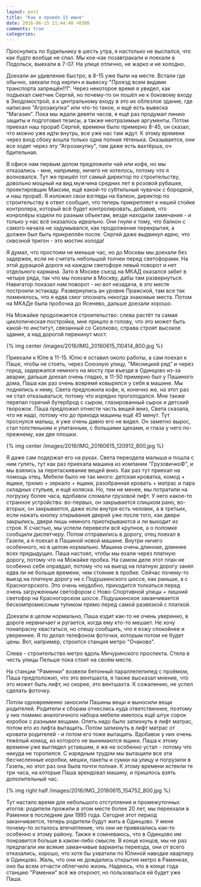 ```yaml
---
layout: post
title: "Как я провёл 15 июня"
date: 2016-06-15 21:44:40 +0300
comments: true
categories: 
---
```

Проснулись по будильнику в шесть утра, я настолько не выспался, что как будто вообще не спал. Мы кое-как позавтракали и поехали в Подольск, выехали в 7-07. На улице отлично, не жарко и не холодно.

Доехали ан удивление быстро, в 8-15 уже были на месте. Встали где обычно, заехали под кирпич и вывеску "Проезд всем видами транспорта запрещён!!1". Через некоторое время я увидел, как подъехал сметчик Сергей, но почему-то он пошёл не к боковому входу в Экодомострой, а к центральному входу в это их облезлое здание, где написано "Агрозакупка" или что-то такое, и ещё есть вывеска "Магазин". Пока мы ждали девяти часов, я ещё раз продумал линию защиты и подготовил тезисы, а также неотразимые аргументы. Потом приехал наш прораб Сергей, времени было примерно 8-45, он сказал, что можно уже идти внутрь, все уже нас там ждут. К этому времени через вход сбоку вошла только одна полная тётенька. Оказывается, они все ходят через эту "Агрозакупку", там даже есть вахтёрша, оч бдительная.

В офисе нам первым делом предложили чай или кофе, но мы отказались - мне, например, ничего не хотелось, потому что я волновался. Тут же пришёл тот самый директор по строительству, довольно мощный на вид мужчина средних лет в розовой рубашке, проектировщик Максим, ещё какой-то субтильный чувачок с бородкой, и наш прораб. Я изложил свои взгляды на балкон, директор по строительству в ответ сообщил, что теперь прикрепляет к нашей стойке контролера, который всё будет контролировать, добавив, что конролёры ездили по разным объектам, везде находили замечания - и только у нас всё оказалось идеально. Они гнули к тому, что балкон с самого начала не задумывался, как продолжение перекрытия, а должен был быть прикреплён после. Сергей даже выдвинул идею, что сквозной тригон - это мостик холода!




Я думал, что простоим не меньше час, но до Москвы мы доехали без задержек, если не считать небольшой толчеи перед светофорами. На этой дурацкой дороге на каждом светофоре левый поворот и нет отдельного кармана. Зато в Москве съезд на МКАД оказался забит в четыре ряда, так что мы поехали в Москву, дабы там развернуться. Навигатор показал нам поворот - но вот незадача, в это месте построили эстакаду. Развернулись ан уровне Пражской, там все так поменялось, что я едва смог опознать некогда знакомые места. Потом на МКАДе была пробочка до Ясенево, дальше доезали хорошо.

На Можайке продолжается строительство: слева растёт та самая циклопическая постройка, мне пришло в голову, что это может быть какой-то институт, связанный со Сколково, справа строят высокое здание, а над дорогой перекинут мост. 

{% img center /images/2016/IMG_20160615_110414_800.jpg %}

Приехали к Юле в 11-15. Юлю я оставил около работы, а сам поехал к Паше, чтобы не стоять, через Союзную улицу, "Мясницкий ряд" и через город, задержался немного на мосту при въезде в Одинцово из-за аварии, дальше доехал очень гладко, в 11-50 примерно был у Пашиного дома, Паша как раз очень вовремя ковырялся у себя в машине. Мы поднялись к нему, Света предложила кофе, я, конечно же, на этот раз не стал отказываться, потому что изрядно проголодался. Мне также перепал горячий бутерброд с сыром, глазированный сырок и детский творожок. Паша предложил отнести часть вещей вниз, Света сказала, что не надо, потому что до прихода машины ещё 45 минут. Тут проснулся малыш, я уже очень давно его не видел. Он заметно вырос, стал толстеньким и упитанным, с большими щеками, и глаза у него по-прежнему, как две плошки.

{% img center /images/2016/IMG_20160615_120912_800.jpg %}

Я даже сам подержал его на руках. Света переодела малыша и пошла с ним гулять, тут как раз приехала машина из компании "ГрузовичкоФ", и мы взялись за перетаскивание вещей вниз. Как раз тут приехал на помощь отец. Мебели было не так много: детская кроватка, комод + ящики, трюмо + зеркало + ящики, разобранная кровать + матрас и пара складных стульев, и ещё коляска. Но, тем не менее, мы потратили на погрузку более часа, вдобавок сломали грузовой лифт. У него какое-то странное устройство: во-первых, он закрывается слишком рано, во-вторых, он закрывается, даже если внутри есть человек, а в третьих, если нажать кнопку открывания дверей уже после того, как двери закрылись, двери лишь немного приоткрываются и ли выходит из строя. К счастью, мы успели перевезти всё крупное, а о поломке сообщили диспетчеру. Потом отправились в дорогу, отец поехал в Газели, а я поехал в Пашиной новой машине. Внутри ничего особенного, но в целом нормально. Машина очень длинная, длиннее всех предыдущих. Паша настоял, чтобы мы ехали через платную дорогу, потому что на Можайке пробка. На самом деле этот план не особенно себя оправдал, потому что на выезд на платную дорогу занял едва ли не больше времени, чем стояние в пробке. Сейчас почему-то выезд на платную дорогу не с Подушкинского шоссе, как раньше, а с Красногорского. Это очень неудобно, приходится толкаться перед очень загруженным светофором с Ново-Спортивной улицы + лишний светофор на Красногорском шоссе. Подушкинское заканчивается бескомпромиссным тупиком прямо перед самой развязкой с платкой.

Доехали в целом нормально, Паша ездит как-то не очень уверенно, в дороге нервничает и ругается, когда ему кто-то мешает. Не хочу понапрасну хвастаться, но спешу сообщить, что я езжу спокойнее и увереннее. Я по делал телефоном фоточки, которым потом не будет цены. Вот, например, строится станция метро "Очаково".

Слева - строительство метро вдоль Мичуринского проспекта. Стела в честь улицы Пельше пока стоит на своём месте.

На станции "Раменки" возвели бетонный параллелепипед с проёмом, Паша предположил, что это вентшахта, я также высказал мнение, что это может быть лифт, но скорее, это вентшахта. К сожалению, не успел сделать фоточку. 



Потом одновременно заносили Пашины вещи и выносили вещи родителей. Родители к сборам отнеслись куда ответственнее, поэтому у них помимо аналогичного набора мебели имелось ещё штук сорок коробок с разными вещами. Опять надо было запихнуть в лифт матрас, потом его из лифта вытащить. Потом запихнуть в лифт матрас от кровати родителей - и потом его тоже вытащить. Вдобавок у них очень тяжёлый комод, из которого не вынимаются ящики. Паша к этому времени уже выглядел уставшим, я же не особенно устал - потому что никуда не торопился. С изрядным трудом мы вытащили все эти бесчисленные коробки, мешки, пакеты и сумки на улицу и погрузили в Газель, но этот раз она была почти полная. К этому времени истекли те три часа, на которые Паша арендовал машину, и пришлось взять дополительный час.

{% img right half /images/2016/IMG_20160615_154752_800.jpg  %}

Тут настало время для небольшого отступления и промежуточных итогов: родители прожили в этом месте более 20 лет, мы переехали в Раменки в последние дни 1995 года. Сегодня этот период заканчивается, теперь родители будут жить в Одинцово. У меня почему-то осталось впечатление, что они не привязались как-то особенно к этому району. Также я сомневаюсь, что в Одинцово им понравится больше в каком-либо смысле. В конце концов, мы не раз предлагали им всякие заманчивые варианты переезда, они от всего отказались, хорошо, что хотя бы ухватили по Юлиной наводке квартиру в Одинцово. Жаль, что они не дождались открытия метро в Раменках, оно бы всем отчасти облегчило жизнь. Надеюсь, что в конце года станцию "Раменки" всё же откроют, но пользоваться ей будет уже Паша. 